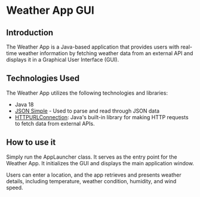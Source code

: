<h1>Weather App GUI</h1>
<h2>Introduction</h2>
<p>
    The Weather App is a Java-based application that provides users with real-time weather information by fetching weather data from an external API and displays it in a Graphical User Interface (GUI).
</p>

<h2>Technologies Used</h2>
<p>
    The Weather App utilizes the following technologies and libraries:
</p>
<ul>
  <li>Java 18</li>
  <li><a href="https://code.google.com/archive/p/json-simple/downloads">JSON Simple</a> - Used to parse and read through JSON data</li>
  <li><a href="https://docs.oracle.com/en/java/javase/11/docs/api/java.net/java/net/HttpURLConnection.html">HTTPURLConnection</a>: Java's built-in library for making HTTP requests to fetch data from external APIs.</li>
</ul>

<h2>How to use it</h2>

<p>
    Simply run the AppLauncher class. It serves as the entry point for the Weather App. It initializes the GUI and displays the main application window.
</p>
<p>
    Users can enter a location, and the app retrieves and presents weather details, including temperature, weather condition, humidity, and wind speed.
</p>
